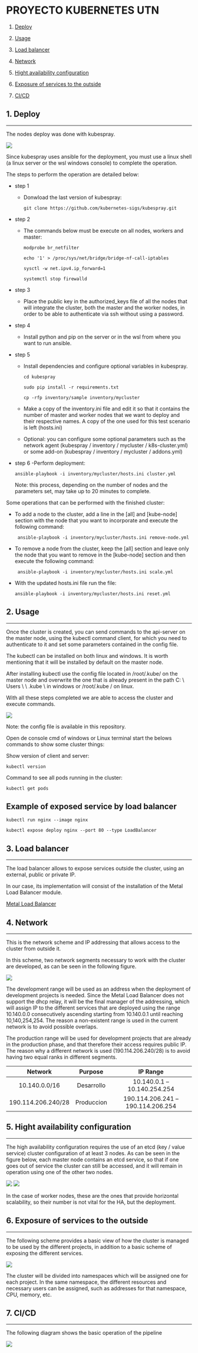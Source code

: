 # PROYECTO KUBERNETES UTN #
1. [Deploy](#Deploy)
2. [Usage](#Usage)
3. [Load balancer](#Load_balancer)
4. [Network](#Network) 
5. [Hight availability configuration](#Hight_availability_configuration)
6. [Exposure of services to the outside](#Exposure_of_services_to_the_outside)

7. [CI/CD](#CI/CD)


## 1. Deploy  <a name="Deploy"></a>
----------------------------------------------

The nodes deploy was done with kubespray.

  ![](escenario.drawio.svg )

Since kubespray uses ansible for the deployment, you must use a linux shell (a linux server or the wsl windows console) to complete the operation.

The steps to perform the operation are detailed below:
* step 1

    - Donwload the last version of kubespray:

        ``` git clone https://github.com/kubernetes-sigs/kubespray.git ```

* step 2 
    - The commands below must be execute on all nodes, workers and master:

        ```modprobe br_netfilter ```

        ``` echo '1' > /proc/sys/net/bridge/bridge-nf-call-iptables ```

        ``` sysctl -w net.ipv4.ip_forward=1 ```

        ``` systemctl stop firewalld ```
* step 3
    - Place the public key in the authorized_keys file of all the nodes that will integrate the cluster, both the master and the worker nodes, in order to be able to authenticate via ssh without using a password.


* step 4
    - Install python and pip on the server or in the wsl from where you want to run ansible.

* step 5
    - Install dependencies and configure optional variables in kubespray.

        ``` cd kubespray ```

        ``` sudo pip install -r requirements.txt ```

        ``` cp -rfp inventory/sample inventory/mycluster ```

    - Make a copy of the inventory.ini file and edit it so that it contains the number of master and worker nodes that we want to deploy and their respective names. A copy of the one used for this test scenario is left (hosts.ini)

    - Optional: you can configure some optional parameters such as the network agent (kubespray / inventory / mycluster / k8s-cluster.yml) or some add-on (kubespray / inventory / mycluster / addons.yml)

* step 6
    -Perform deployment:

    ``` ansible-playbook -i inventory/mycluster/hosts.ini cluster.yml ```

    Note: this process, depending on the number of nodes and the parameters set, may take up to 20 minutes to complete.

Some operations that can be performed with the finished cluster: 

- To add a node to the cluster, add a line in the [all] and [kube-node] section with the node that you want to incorporate and execute the following command:

     ```  ansible-playbook -i inventory/mycluster/hosts.ini remove-node.yml ```

- To remove a node from the cluster, keep the [all] section and leave only the node that you want to remove in the [kube-node] section and then execute the following command:

    ```  ansible-playbook -i inventory/mycluster/hosts.ini scale.yml ```
 
- With the updated hosts.ini file run the file:

    ```ansible-playbook -i inventory/mycluster/hosts.ini reset.yml ```



## 2. Usage  <a name="Usage"></a>
----------------------------------------------

Once the cluster is created, you can send commands to the api-server on the master node, using the kubectl command client, for which you need to authenticate to it and set some parameters contained in the config file.

The kubectl can be installed on both linux and windows. It is worth mentioning that it will be installed by default on the master node.

After installing kubectl use the config file located in /root/.kube/ on the master node and overwrite the one that is already present in the path C: \ Users \ <user> \ .kube \ in windows or /root/.kube / on linux.

With all these steps completed we are able to access the cluster and execute commands.

![](usage.drawio.svg )

Note: the config file is available in this repository.

Open de console cmd of windows or Linux terminal start the belows commands to show some cluster things:


Show version of client and server:

```kubectl version ```

Command to see all pods running in the cluster:

```kubectl get pods ```


## Example of exposed service by load balancer ##

```kubectl run nginx --image nginx```

```kubectl expose deploy nginx --port 80 --type LoadBalancer```



## 3. Load balancer  <a name="Load_balancer"></a>
---------------------------------------------------------------
The load balancer allows to expose services outside the cluster, using an external, public or private IP.

In our case, its implementation will consist of the installation of the Metal Load Balancer module.

[Metal Load Balancer ](http://gitlab/cc/kubernet/blob/master/MetalLB/Readme.md)


## 4. Network<a name="Network"></a>
------------------------------------------------------------------------------------

This is the network scheme and IP addressing that allows access to the cluster from outside it.

In this scheme, two network segments necessary to work with the cluster are developed, as can be seen in the following figure.

![](Red_y_Direccionamiento.drawio.svg)

The development range will be used as an address when the deployment of development projects is needed. Since the Metal Load Balancer does not support the dhcp relay, it will be the final manager of the addressing, which will assign IP to the different services that are deployed using the range 10.140.0.0 consecutively ascending starting from 10.140.0.1 until reaching 10,140,254,254. The reason a non-existent range is used in the current network is to avoid possible overlaps.

The production range will be used for development projects that are already in the production phase, and that therefore their access requires public IP. The reason why a different network is used (190.114.206.240/28) is to avoid having two equal ranks in different segments.

| Network                | Purpose       | IP Range                          |
| :----:                 | :----:        | :----:                            |
| 10.140.0.0/16          | Desarrollo    | 10.140.0.1 – 10.140.254.254       |
| 190.114.206.240/28     | Produccion    | 190.114.206.241 – 190.114.206.254 | 




## 5. Hight availability configuration <a name="Hight_availability_configuration"></a>
----------------------------------------------------------------------------------------

The high availability configuration requires the use of an etcd (key / value service) cluster configuration of at least 3 nodes.
As can be seen in the figure below, each master node contains an etcd service, so that if one goes out of service the cluster can still be accessed, and it will remain in operation using one of the other two nodes.


![](Ha_1.drawio.svg)
![](App_expuesta.drawio.svg)


In the case of worker nodes, these are the ones that provide horizontal scalability, so their number is not vital for the HA, but the deployment.

## 6. Exposure of services to the outside <a name="Exposure_of_services_to_the_outside"></a>
------------------------------------------------------------------------------------------------------------------------
The following scheme provides a basic view of how the cluster is managed to be used by the different projects, in addition to a basic scheme of exposing the different services.

![](App_expuesta.drawio.svg)

The cluster will be divided into namespaces which will be assigned one for each project. In the same namespace, the different resources and necessary users can be assigned, such as addresses for that namespace, CPU, memory, etc.




## 7. CI/CD <a name="CI/CD"></a>
---------------------------------------------------------------------------------

The following diagram shows the basic operation of the pipeline

![](CICD.drawio.svg)





